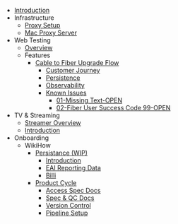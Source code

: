 <!-- Main Navigation -->

* [Introduction](README.md)
* Infrastructure
  * [Proxy Setup](infra/proxy/reverse-ssh.md)
  * [Mac Proxy Server](infra/proxy/mac-proxy-server.md)
* Web Testing
  * [Overview](web/README.md)
  <!-- * [E2E Tests](web/e2e/tests.md) -->
  * Features
    * [Cable to Fiber Upgrade Flow](web/feature/DD_CR12575/README.md)
      * [Customer Journey](web/feature/DD_CR12575/01-customer-journey.md)
      * [Persistence](web/feature/DD_CR12575/02-persitance.md)
      * [Observability](web/feature/DD_CR12575/03-observability.md)
      * [Known Issues](web/feature/DD_CR12575/bugs/README.md)
        * [01-Missing Text-OPEN](web/feature/DD_CR12575/bugs/01-missing-text-open/01-missing-text.md)
        * [02-Fiber User Success Code 99-OPEN](web/feature/DD_CR12575/bugs/02-logged-in-user-invalid-99-success-msg-OPEN/issue.md)
* TV & Streaming
  * [Streamer Overview](streamer/readme.md)
  * [Introduction](streamer/intro.md)
* Onboarding
  * WikiHow
    * [Persistance (WIP)](onboarding/wikihow/persistance/README.md)
      * [Introduction](onboarding/wikihow/persistance/01-intorduction.md)
      * [EAI Reporting Data](onboarding/wikihow/persistance/02-eai_reporting_data.md)
      * [Billi](onboarding/wikihow/persistance/03-billi.md)
    * [Product Cycle](onboarding/wikihow/product-cycle/README.md)
      * [Access Spec Docs](onboarding/wikihow/product-cycle/01-to-access-a-spec-doc-shared-folder.md)
      * [Spec & QC Docs](onboarding/wikihow/product-cycle/02-get-spec-doc-cr-and-QC-doc.md)
      * [Version Control](onboarding/wikihow/product-cycle/03-version-control-test-repository.md)
      * [Pipeline Setup](onboarding/wikihow/product-cycle/04-pipleline-dockerized-container-setup.md)
    

